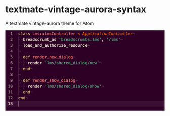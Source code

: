# textmate-vintage-aurora-syntax

A textmate vintage-aurora theme for Atom

![A screenshot of your theme](https://raw.githubusercontent.com/phthhieu/textmate-vintage-aurora-syntax/master/textmate-vintage-aurora-syntax.png)

